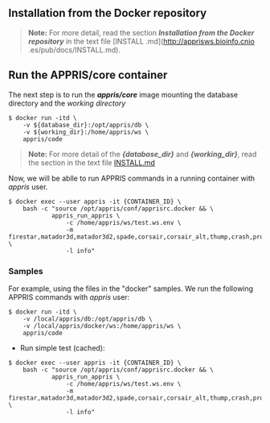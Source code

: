 Installation from the Docker repository
---------------------------------------

> __Note:__ For more detail, read the section *__Installation from the Docker repository__* in the text file [INSTALL
.md](http://apprisws.bioinfo.cnio
.es/pub/docs/INSTALL.md).

Run the APPRIS/core container
-------------------------------
The next step is to run the *__appris/core__* image mounting the database directory and the _working directory_

```
$ docker run -itd \
    -v ${database_dir}:/opt/appris/db \
    -v ${working_dir}:/home/appris/ws \
    appris/code
```

> __Note:__ For more detail of the *__{database_dir}__* and *__{working_dir}__*, read the section in the text file [INSTALL.md](http://apprisws.bioinfo.cnio.es/pub/docs/INSTALL.md)

Now, we will be ablle to run APPRIS commands in a running container with _appris_ user.
```
$ docker exec --user appris -it {CONTAINER_ID} \
    bash -c "source /opt/appris/conf/apprisrc.docker && \
            appris_run_appris \
                -c /home/appris/ws/test.ws.env \
                -m firestar,matador3d,matador3d2,spade,corsair,corsair_alt,thump,crash,proteo,appris \
                -l info"
```

### Samples

For example, using the files in the "docker" samples. We run the following APPRIS commands with _appris_ user:

```
$ docker run -itd \
    -v /local/appris/db:/opt/appris/db \
    -v /local/appris/docker/ws:/home/appris/ws \
    appris/code
```

+ Run simple test (cached):

```
$ docker exec --user appris -it {CONTAINER_ID} \
    bash -c "source /opt/appris/conf/apprisrc.docker && \
            appris_run_appris \
                -c /home/appris/ws/test.ws.env \
                -m firestar,matador3d,matador3d2,spade,corsair,corsair_alt,thump,crash,proteo,appris \
                -l info"
```



